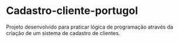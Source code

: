 # Cadastro-cliente-portugol
Projeto desenvolvido para praticar lógica de programação através da criação de um sistema de cadastro de clientes.
